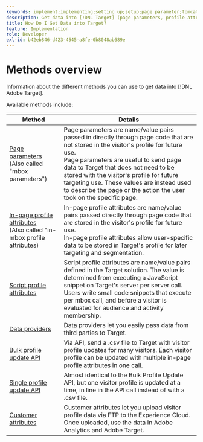 ```yaml
---
keywords: implement;implementing;setting up;setup;page parameter;tomcat;url encoded;in-page profile attribute;mbox parameter;in-page profile attributes;script profile attribute;bulk profile update API;single file update API;customer attributes;data providers;dataprovider;data provider
description: Get data into [!DNL Target] (page parameters, profile attributes, script profile attributes, data providers, single and bulk profile update APIs, Customer Attributes).
title: How Do I Get Data into Target?
feature: Implementation
role: Developer
exl-id: b42eb846-d423-4545-a8fe-0b8048ab689e
---
```

# Methods overview

Information about the different methods you can use to get data into [!DNL Adobe Target].

Available methods include:

|Method|Details|
| --- | --- |
|[Page parameters](/help/c-implementing-target/c-considerations-before-you-implement-target/c-methods-to-get-data-into-target/page-parameters.md)<br>(Also called "mbox parameters")|Page parameters are name/value pairs passed in directly through page code that are not stored in the visitor's profile for future use.<br>Page parameters are useful to send page data to Target that does not need to be stored with the visitor's profile for future targeting use. These values are instead used to describe the page or the action the user took on the specific page.|
|[In-page profile attributes](/help/c-implementing-target/c-considerations-before-you-implement-target/c-methods-to-get-data-into-target/in-page-profile-attributes.md)<br>(Also called "in-mbox profile attributes)|In-page profile attributes are name/value pairs passed directly through page code that are stored in the visitor's profile for future use.<br>In-page profile attributes allow user-specific data to be stored in Target's profile for later targeting and segmentation.|
|[Script profile attributes](/help/c-implementing-target/c-considerations-before-you-implement-target/c-methods-to-get-data-into-target/script-profile-attributes.md)|Script profile attributes are name/value pairs defined in the Target solution. The value is determined from executing a JavaScript snippet on Target's server per server call.<br>Users write small code snippets that execute per mbox call, and before a visitor is evaluated for audience and activity membership.|
|[Data providers](/help/c-implementing-target/c-considerations-before-you-implement-target/c-methods-to-get-data-into-target/data-providers.md)|Data providers let you easily pass data from third parties to Target.|
|[Bulk profile update API](/help/c-implementing-target/c-considerations-before-you-implement-target/c-methods-to-get-data-into-target/bulk-profile-update-api.md)|Via API, send a .csv file to Target with visitor profile updates for many visitors. Each visitor profile can be updated with multiple in-page profile attributes in one call.|
|[Single profile update API](/help/c-implementing-target/c-considerations-before-you-implement-target/c-methods-to-get-data-into-target/single-profile-update-api.md)|Almost identical to the Bulk Profile Update API, but one visitor profile is updated at a time, in line in the API call instead of with a .csv file.|
|[Customer attributes](/help/c-implementing-target/c-considerations-before-you-implement-target/c-methods-to-get-data-into-target/customer-attributes.md)|Customer attributes let you upload visitor profile data via FTP to the Experience Cloud. Once uploaded, use the data in Adobe Analytics and Adobe Target.|












